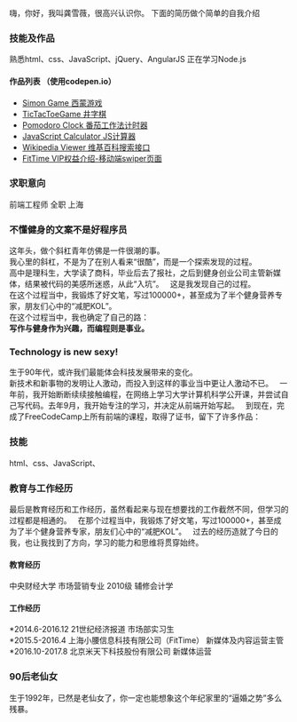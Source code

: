 嗨，你好，我叫龚雪薇，很高兴认识你。
下面的简历做个简单的自我介绍

### 技能及作品
熟悉html、css、JavaScript、jQuery、AngularJS
正在学习Node.js

#### 作品列表  （使用codepen.io）  

* [Simon Game 西蒙游戏](https://codepen.io/echogong/full/mxerYy/)
* [TicTacToeGame 井字棋](https://codepen.io/echogong/full/yKLRLZ/)
* [Pomodoro Clock 番茄工作法计时器](https://codepen.io/echogong/full/OQeEyG/)
* [JavaScript Calculator JS计算器](https://codepen.io/echogong/full/oEEyOz/)
* [Wikipedia Viewer 维基百科搜索接口](https://codepen.io/echogong/full/KZOVER/)
* [FitTime VIP权益介绍-移动端swiper页面](https://codepen.io/echogong/full/oqjPxd/)



### 求职意向
前端工程师
全职
上海

### 不懂健身的文案不是好程序员  
这年头，做个斜杠青年仿佛是一件很潮的事。  
我心里的斜杠，不是为了在别人看来“很酷”，而是一个探索发现的过程。  
高中是理科生，大学读了商科，毕业后去了报社，之后到健身创业公司主管新媒体，结果被代码的美感所迷惑，从此“入坑”。  
这是我发现自己的过程。  
在这个过程当中，我锻炼了好文笔，写过100000+，甚至成为了半个健身营养专家，朋友们心中的“减肥KOL”。  
在这个过程当中，我也确定了自己的路：  
**写作与健身作为兴趣，而编程则是事业。**
   
### Technology is new sexy!
生于90年代，或许我们最能体会科技发展带来的变化。  
新技术和新事物的发明让人激动，而投入到这样的事业当中更让人激动不已。  
一年前，我开始断断续续接触编程，在网络上学习大学计算机科学公开课，并尝试自己写代码。去年9月，我开始专注的学习，并决定从前端开始写起。  
到现在，完成了FreeCodeCamp上所有前端的课程，取得了证书，留下了许多作品：
  
  

### 技能
html、css、JavaScript、

### 教育与工作经历

最后是教育经历和工作经历，虽然看起来与现在想要找的工作截然不同，但学习的过程都是相通的。  
在那个过程当中，我锻炼了好文笔，写过100000+，甚至成为了半个健身营养专家，朋友们心中的“减肥KOL”。  
过去的经历造就了今日的我，也让我找到了方向，学习的能力和思维将贯穿始终。


#### 教育经历
中央财经大学 市场营销专业 2010级 辅修会计学

#### 工作经历
*2014.6-2016.12 21世纪经济报道 市场部实习生  
*2015.5-2016.4 上海小腰信息科技有限公司（FitTime） 新媒体及内容运营主管  
*2016.10-2017.8 北京米天下科技股份有限公司 新媒体运营

### 90后老仙女
生于1992年，已然是老仙女了，你一定也能想象这个年纪家里的“逼婚之势”多么残暴。
